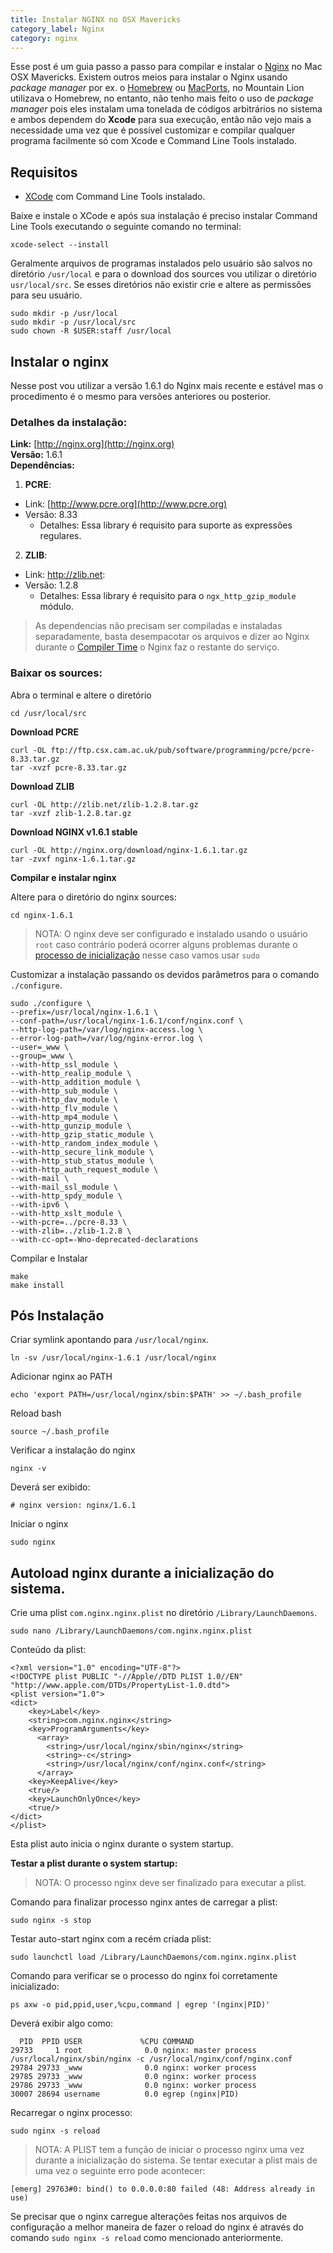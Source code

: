 ```yaml
---
title: Instalar NGINX no OSX Mavericks
category_label: Nginx
category: nginx
---
```

Esse post é um guia passo a passo para compilar e instalar o [Nginx](http://nginx.org/) no Mac OSX Mavericks. Existem outros meios para instalar o Nginx usando *package manager* por ex. o [Homebrew](http://brew.sh/) ou [MacPorts](https://www.macports.org/), no Mountain Lion utilizava o Homebrew, no entanto, não tenho mais feito o uso de *package manager* pois eles instalam uma tonelada de códigos arbitrários no sistema e ambos dependem do **Xcode** para sua execução, então não vejo mais a necessidade uma vez que é possível customizar e compilar qualquer programa facilmente só com Xcode e Command Line Tools instalado.

## Requisitos

- [XCode](http://itunes.apple.com/us/app/xcode/id497799835?ls=1&mt=12) com Command Line Tools instalado.

Baixe e instale o XCode e após sua instalação é preciso instalar Command Line Tools executando o seguinte comando no terminal:

	xcode-select --install
	
Geralmente arquivos de programas instalados pelo usuário são salvos no diretório `/usr/local` e para o download dos sources vou utilizar o diretório `usr/local/src`. Se esses diretórios não existir crie e altere as permissões para seu usuário.

	sudo mkdir -p /usr/local
	sudo mkdir -p /usr/local/src
	sudo chown -R $USER:staff /usr/local
	
## Instalar o nginx

Nesse post vou utilizar a versão 1.6.1 do Nginx mais recente e estável mas o procedimento é o mesmo para versões anteriores ou posterior.

### Detalhes da instalação:
**Link:** [http://nginx.org](http://nginx.org)<br>
**Versão:** 1.6.1<br>
**Dependências:**<br>

1. **PCRE**: 
  - Link: [http://www.pcre.org](http://www.pcre.org)  
  - Versão: 8.33 
	- Detalhes: Essa library é requisito para suporte as expressões regulares.
2. **ZLIB**:
  - Link: http://zlib.net:
  - Versão: 1.2.8  
	- Detalhes: Essa library é requisito para o `ngx_http_gzip_module` módulo.


> As dependencias não precisam ser compiladas e instaladas separadamente, basta desempacotar os arquivos e dizer ao Nginx durante o [Compiler Time](http://en.wikipedia.org/wiki/Compile_time) o Nginx faz o restante do serviço.

### Baixar os sources:
Abra o terminal e altere o diretório

	cd /usr/local/src
	
**Download PCRE**

    curl -OL ftp://ftp.csx.cam.ac.uk/pub/software/programming/pcre/pcre-8.33.tar.gz 
    tar -xvzf pcre-8.33.tar.gz 
	
**Download ZLIB**

    curl -OL http://zlib.net/zlib-1.2.8.tar.gz
    tar -xvzf zlib-1.2.8.tar.gz

**Download NGINX v1.6.1 stable**

    curl -OL http://nginx.org/download/nginx-1.6.1.tar.gz
    tar -zvxf nginx-1.6.1.tar.gz	

**Compilar e instalar nginx**
	
Altere para o diretório do nginx sources:

    cd nginx-1.6.1

> NOTA: O nginx deve ser configurado e instalado usando o usuário `root` caso contrário poderá ocorrer alguns problemas durante o [processo de inicialização](https://developer.apple.com/library/mac/documentation/Darwin/Reference/Manpages/man1/launchctl.1.html#//apple_ref/doc/man/1/launchctl) nesse caso vamos usar `sudo`

Customizar a instalação passando os devidos parâmetros para o comando `./configure`.
	
	sudo ./configure \
	--prefix=/usr/local/nginx-1.6.1 \
	--conf-path=/usr/local/nginx-1.6.1/conf/nginx.conf \
	--http-log-path=/var/log/nginx-access.log \
	--error-log-path=/var/log/nginx-error.log \
	--user=_www \
	--group=_www \
	--with-http_ssl_module \
	--with-http_realip_module \
	--with-http_addition_module \
	--with-http_sub_module \
	--with-http_dav_module \
	--with-http_flv_module \
	--with-http_mp4_module \
	--with-http_gunzip_module \
	--with-http_gzip_static_module \
	--with-http_random_index_module \
	--with-http_secure_link_module \
	--with-http_stub_status_module \
	--with-http_auth_request_module \
	--with-mail \
	--with-mail_ssl_module \
	--with-http_spdy_module \
	--with-ipv6 \
	--with-http_xslt_module \
	--with-pcre=../pcre-8.33 \
	--with-zlib=../zlib-1.2.8 \
	--with-cc-opt=-Wno-deprecated-declarations

Compilar e Instalar	

	make
	make install

Pós Instalação
---

Criar symlink apontando para `/usr/local/nginx`.

    ln -sv /usr/local/nginx-1.6.1 /usr/local/nginx 

Adicionar nginx ao PATH

    echo 'export PATH=/usr/local/nginx/sbin:$PATH' >> ~/.bash_profile

Reload bash
    
    source ~/.bash_profile

Verificar a instalação do nginx

    nginx -v

Deverá ser exibido:

    # nginx version: nginx/1.6.1    
   
Iniciar o nginx

    sudo nginx

Autoload nginx durante a inicialização do sistema.
---

Crie uma plist `com.nginx.nginx.plist` no diretório `/Library/LaunchDaemons`.  
 

```
sudo nano /Library/LaunchDaemons/com.nginx.nginx.plist
```
    
Conteúdo da plist: 

```
<?xml version="1.0" encoding="UTF-8"?>
<!DOCTYPE plist PUBLIC "-//Apple//DTD PLIST 1.0//EN" "http://www.apple.com/DTDs/PropertyList-1.0.dtd">
<plist version="1.0">
<dict>
    <key>Label</key>
    <string>com.nginx.nginx</string>
    <key>ProgramArguments</key>
	  <array>
	    <string>/usr/local/nginx/sbin/nginx</string>
	    <string>-c</string>
	    <string>/usr/local/nginx/conf/nginx.conf</string>
	  </array>
    <key>KeepAlive</key>
    <true/>
    <key>LaunchOnlyOnce</key>
    <true/>
</dict>
</plist>
```  

Esta plist auto inicia o nginx durante o system startup.

**Testar a plist durante o system startup:**  

> NOTA: O processo nginx deve ser finalizado para executar a plist.

Comando para finalizar processo nginx antes de carregar a plist:
    
    sudo nginx -s stop

Testar auto-start nginx com a recém criada plist:

    sudo launchctl load /Library/LaunchDaemons/com.nginx.nginx.plist
        
Comando para verificar se o processo do nginx foi corretamente inicializado:

    ps axw -o pid,ppid,user,%cpu,command | egrep '(nginx|PID)'

Deverá exibir algo como:
     
      PID  PPID USER             %CPU COMMAND
    29733     1 root              0.0 nginx: master process /usr/local/nginx/sbin/nginx -c /usr/local/nginx/conf/nginx.conf  
    29784 29733 _www              0.0 nginx: worker process  
    29785 29733 _www              0.0 nginx: worker process  
    29786 29733 _www              0.0 nginx: worker process     
    30007 28694 username          0.0 egrep (nginx|PID)

Recarregar o nginx processo:

    sudo nginx -s reload

>NOTA: A PLIST tem a função de iniciar o processo nginx uma vez durante a inicialização do sistema. Se tentar executar a plist mais de uma vez o seguinte erro pode acontecer:

    [emerg] 29763#0: bind() to 0.0.0.0:80 failed (48: Address already in use)
	
Se precisar que o nginx carregue alterações feitas nos arquivos de configuração a melhor maneira de fazer o reload do nginx é através do comando `sudo nginx -s reload` como mencionado anteriormente.
